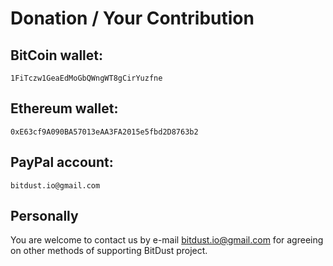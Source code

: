 # Donation / Your Contribution


## BitCoin wallet:

    1FiTczw1GeaEdMoGbQWngWT8gCirYuzfne



## Ethereum wallet:

    0xE63cf9A090BA57013eAA3FA2015e5fbd2D8763b2


    
## PayPal account:

    bitdust.io@gmail.com
    


## Personally

You are welcome to contact us by e-mail
[bitdust.io@gmail.com](mailto:bitdust.io@gmail.com)
for agreeing on other methods of supporting BitDust project.
